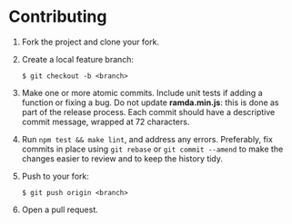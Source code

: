 # Contributing

1.  Fork the project and clone your fork.

2.  Create a local feature branch:

        $ git checkout -b <branch>

3.  Make one or more atomic commits. Include unit tests if adding a function
    or fixing a bug. Do not update __ramda.min.js__: this is done as part of
    the release process. Each commit should have a descriptive commit message,
    wrapped at 72 characters.

4.  Run `npm test && make lint`, and address any errors. Preferably, fix
    commits in place using `git rebase` or `git commit --amend` to make the
    changes easier to review and to keep the history tidy.

5.  Push to your fork:

        $ git push origin <branch>

6.  Open a pull request.

